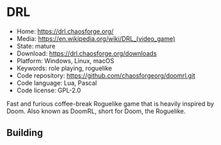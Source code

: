 # DRL

- Home: https://drl.chaosforge.org/
- Media: <https://en.wikipedia.org/wiki/DRL_(video_game)>
- State: mature
- Download: https://drl.chaosforge.org/downloads
- Platform: Windows, Linux, macOS
- Keywords: role playing, roguelike
- Code repository: https://github.com/chaosforgeorg/doomrl.git
- Code language: Lua, Pascal
- Code license: GPL-2.0

Fast and furious coffee-break Roguelike game that is heavily inspired by Doom.
Also known as DoomRL, short for Doom, the Roguelike.

## Building

